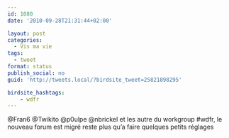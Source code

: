 ```yaml
---
id: 1080
date: '2010-09-28T21:31:44+02:00'

layout: post
categories:
  - Vis ma vie
tags:
  - tweet
format: status
publish_social: no
guid: 'http://tweets.local/?birdsite_tweet=25821898295'

birdsite_hashtags:
    - wdfr
---
```


@Fran6 @Twikito @p0ulpe @nbrickel et les autre du workgroup #wdfr, le nouveau forum est migré reste plus qu’a faire quelques petits réglages